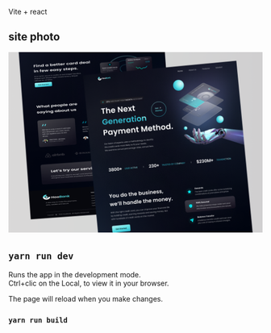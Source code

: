 Vite + react

## site photo

![name-of-you-image](./src/assets/mordan_bank-cover.png)

## `yarn run dev`
Runs the app in the development mode.\
Ctrl+clic on the Local, to view it in your browser.

The page will reload when you make changes.

### `yarn run build`